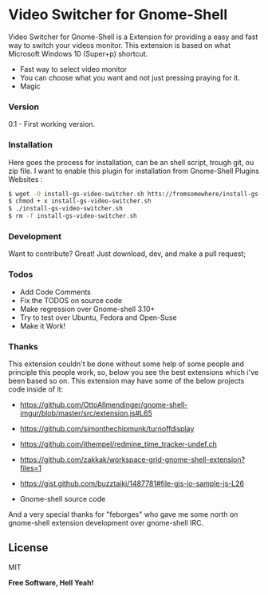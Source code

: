 # Video Switcher for Gnome-Shell

Video Switcher for Gnome-Shell is a Extension for providing a easy and fast way to switch your videos monitor. This extension is based on what Microsoft Windows 10 (Super+p) shortcut.

  - Fast way to select video monitor
  - You can choose what you want and not just pressing praying for it.
  - Magic

### Version
0.1 - First working version.

### Installation

Here goes the process for installation, can be an shell script, trough git, ou zip file. I want to enable this plugin for installation from Gnome-Shell Plugins Websites :

```sh
$ wget -O install-gs-video-switcher.sh htts://fromsomewhere/install-gs-video-switcher.sh 
$ chmod + x install-gs-video-switcher.sh 
$ ./install-gs-video-switcher.sh
$ rm -f install-gs-video-switcher.sh
```

### Development

Want to contribute? Great! Just download, dev, and make a pull request;

### Todos

 - Add Code Comments
 - Fix the TODOS on source code
 - Make regression over Gnome-shell 3.10+
 - Try to test over Ubuntu, Fedora and Open-Suse
 - Make it Work!

###	Thanks

This extension couldn't be done without some help of some people and principle this people work, so, below you see the best extensions which i've been based so on. This extension may have some of the below projects code inside of it:

 - https://github.com/OttoAllmendinger/gnome-shell-imgur/blob/master/src/extension.js#L65

 - https://github.com/simonthechipmunk/turnoffdisplay

 - https://github.com/ithempel/redmine_time_tracker-undef.ch

 - https://github.com/zakkak/workspace-grid-gnome-shell-extension?files=1

 - https://gist.github.com/buzztaiki/1487781#file-gjs-io-sample-js-L26

 - Gnome-shell source code

And a very special thanks for "feborges" who gave me some north on gnome-shell extension development over gnome-shell IRC.

License
----

MIT


**Free Software, Hell Yeah!**





